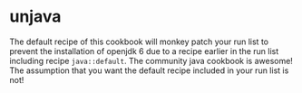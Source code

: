 # unjava

The default recipe of this cookbook will monkey patch your run list to prevent the installation of openjdk 6 due to a recipe earlier in the run list including recipe `java::default`. The community java cookbook is awesome! The assumption that you want the default recipe included in your run list is not!
